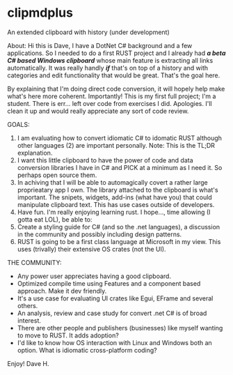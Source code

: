# clipmdplus
An extended clipboard with history (under development)

About:
Hi this is Dave, I have a DotNet C# background and a few applications.
So I needed to do a first RUST project and I already had ***a beta C# based Windows clipboard*** whose main feature is extracting all links automatically.
It was really handly ***if*** that's on top of a history and with categories and edit functionality that would be great. That's the goal here.

By explaining that I'm doing direct code conversion, it will hopely help make what's here more coherent.
Importantly! This is my first full project; I'm a student. There is err... left over code from exercises I did.
Apologies. I'll clean it up and would really appreciate any sort of code review.

GOALS:
1. I am evaluating how to convert idiomatic C# to idomatic RUST although other languages (2) are important personally.
Note: This is the TL;DR explanation.
2. I want this little clipboard to have the power of code and data conversion libraries I have in C# and PICK at a minimum as I need it. So perhaps open source them.
3. In achiving that I will be able to automagically covert a rather large proprieatary app I own. The library attached to the clipboard is what's important. The snipets, widgets, add-ins (what have you) that could manipulate clipboard text. This has use cases outside of developers.
4. Have fun. I'm really enjoying learning rust. I hope..., time allowing (I gotta eat LOL), be able to:
5. Create a styling guide for C# (and so the .net languages), a discussion in the community and possibly including design patterns.
6. RUST is going to be a first class language at Microsoft in my view. This uses (trivally) their extensive OS crates (not the UI).

THE COMMUNITY:
* Any power user appreciates having a good clipboard.
* Optimized compile time using Features and a component based approach. Make it dev friendly.
* It's a use case for evaluating UI crates like Egui, EFrame and several others.
* An analysis, review and case study for convert .net C# is of broad interest.
* There are other people and publishers (businesses) like myself wanting to move to RUST. It adds adoption?
* I'd like to know how OS interaction with Linux and Windows both an option. What is idiomatic cross-platform coding?

Enjoy! Dave H.
